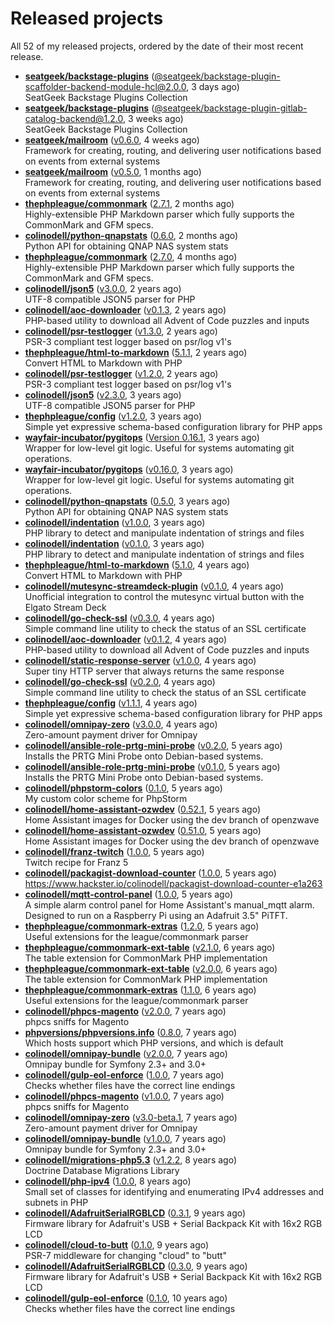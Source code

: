 # Released projects

All <!-- release_count starts -->52<!-- release_count ends --> of my released projects, ordered by the date of their most recent release.

<!-- recent_releases starts -->
* **[seatgeek/backstage-plugins](https://github.com/seatgeek/backstage-plugins)** ([@seatgeek/backstage-plugin-scaffolder-backend-module-hcl@2.0.0](https://github.com/seatgeek/backstage-plugins/releases/tag/%40seatgeek/backstage-plugin-scaffolder-backend-module-hcl%402.0.0), 3 days ago)<br>SeatGeek Backstage Plugins Collection
* **[seatgeek/backstage-plugins](https://github.com/seatgeek/backstage-plugins)** ([@seatgeek/backstage-plugin-gitlab-catalog-backend@1.2.0](https://github.com/seatgeek/backstage-plugins/releases/tag/%40seatgeek/backstage-plugin-gitlab-catalog-backend%401.2.0), 3 weeks ago)<br>SeatGeek Backstage Plugins Collection
* **[seatgeek/mailroom](https://github.com/seatgeek/mailroom)** ([v0.6.0](https://github.com/seatgeek/mailroom/releases/tag/v0.6.0), 4 weeks ago)<br>Framework for creating, routing, and delivering user notifications based on events from external systems
* **[seatgeek/mailroom](https://github.com/seatgeek/mailroom)** ([v0.5.0](https://github.com/seatgeek/mailroom/releases/tag/v0.5.0), 1 months ago)<br>Framework for creating, routing, and delivering user notifications based on events from external systems
* **[thephpleague/commonmark](https://github.com/thephpleague/commonmark)** ([2.7.1](https://github.com/thephpleague/commonmark/releases/tag/2.7.1), 2 months ago)<br>Highly-extensible PHP Markdown parser which fully supports the CommonMark and GFM specs.
* **[colinodell/python-qnapstats](https://github.com/colinodell/python-qnapstats)** ([0.6.0](https://github.com/colinodell/python-qnapstats/releases/tag/0.6.0), 2 months ago)<br>Python API for obtaining QNAP NAS system stats
* **[thephpleague/commonmark](https://github.com/thephpleague/commonmark)** ([2.7.0](https://github.com/thephpleague/commonmark/releases/tag/2.7.0), 4 months ago)<br>Highly-extensible PHP Markdown parser which fully supports the CommonMark and GFM specs.
* **[colinodell/json5](https://github.com/colinodell/json5)** ([v3.0.0](https://github.com/colinodell/json5/releases/tag/v3.0.0), 2 years ago)<br>UTF-8 compatible JSON5 parser for PHP
* **[colinodell/aoc-downloader](https://github.com/colinodell/aoc-downloader)** ([v0.1.3](https://github.com/colinodell/aoc-downloader/releases/tag/v0.1.3), 2 years ago)<br>PHP-based utility to download all Advent of Code puzzles and inputs
* **[colinodell/psr-testlogger](https://github.com/colinodell/psr-testlogger)** ([v1.3.0](https://github.com/colinodell/psr-testlogger/releases/tag/v1.3.0), 2 years ago)<br>PSR-3 compliant test logger based on psr/log v1's
* **[thephpleague/html-to-markdown](https://github.com/thephpleague/html-to-markdown)** ([5.1.1](https://github.com/thephpleague/html-to-markdown/releases/tag/5.1.1), 2 years ago)<br>Convert HTML to Markdown with PHP
* **[colinodell/psr-testlogger](https://github.com/colinodell/psr-testlogger)** ([v1.2.0](https://github.com/colinodell/psr-testlogger/releases/tag/v1.2.0), 2 years ago)<br>PSR-3 compliant test logger based on psr/log v1's
* **[colinodell/json5](https://github.com/colinodell/json5)** ([v2.3.0](https://github.com/colinodell/json5/releases/tag/v2.3.0), 3 years ago)<br>UTF-8 compatible JSON5 parser for PHP
* **[thephpleague/config](https://github.com/thephpleague/config)** ([v1.2.0](https://github.com/thephpleague/config/releases/tag/v1.2.0), 3 years ago)<br>Simple yet expressive schema-based configuration library for PHP apps
* **[wayfair-incubator/pygitops](https://github.com/wayfair-incubator/pygitops)** ([Version 0.16.1](https://github.com/wayfair-incubator/pygitops/releases/tag/v0.16.1), 3 years ago)<br>Wrapper for low-level git logic. Useful for systems automating git operations.
* **[wayfair-incubator/pygitops](https://github.com/wayfair-incubator/pygitops)** ([v0.16.0](https://github.com/wayfair-incubator/pygitops/releases/tag/v0.16.0), 3 years ago)<br>Wrapper for low-level git logic. Useful for systems automating git operations.
* **[colinodell/python-qnapstats](https://github.com/colinodell/python-qnapstats)** ([0.5.0](https://github.com/colinodell/python-qnapstats/releases/tag/0.5.0), 3 years ago)<br>Python API for obtaining QNAP NAS system stats
* **[colinodell/indentation](https://github.com/colinodell/indentation)** ([v1.0.0](https://github.com/colinodell/indentation/releases/tag/v1.0.0), 3 years ago)<br>PHP library to detect and manipulate indentation of strings and files
* **[colinodell/indentation](https://github.com/colinodell/indentation)** ([v0.1.0](https://github.com/colinodell/indentation/releases/tag/v0.1.0), 3 years ago)<br>PHP library to detect and manipulate indentation of strings and files
* **[thephpleague/html-to-markdown](https://github.com/thephpleague/html-to-markdown)** ([5.1.0](https://github.com/thephpleague/html-to-markdown/releases/tag/5.1.0), 4 years ago)<br>Convert HTML to Markdown with PHP
* **[colinodell/mutesync-streamdeck-plugin](https://github.com/colinodell/mutesync-streamdeck-plugin)** ([v0.1.0](https://github.com/colinodell/mutesync-streamdeck-plugin/releases/tag/v0.1.0), 4 years ago)<br>Unofficial integration to control the mutesync virtual button with the Elgato Stream Deck
* **[colinodell/go-check-ssl](https://github.com/colinodell/go-check-ssl)** ([v0.3.0](https://github.com/colinodell/go-check-ssl/releases/tag/v0.3.0), 4 years ago)<br>Simple command line utility to check the status of an SSL certificate
* **[colinodell/aoc-downloader](https://github.com/colinodell/aoc-downloader)** ([v0.1.2](https://github.com/colinodell/aoc-downloader/releases/tag/v0.1.2), 4 years ago)<br>PHP-based utility to download all Advent of Code puzzles and inputs
* **[colinodell/static-response-server](https://github.com/colinodell/static-response-server)** ([v1.0.0](https://github.com/colinodell/static-response-server/releases/tag/v1.0.0), 4 years ago)<br>Super tiny HTTP server that always returns the same response
* **[colinodell/go-check-ssl](https://github.com/colinodell/go-check-ssl)** ([v0.2.0](https://github.com/colinodell/go-check-ssl/releases/tag/v0.2.0), 4 years ago)<br>Simple command line utility to check the status of an SSL certificate
* **[thephpleague/config](https://github.com/thephpleague/config)** ([v1.1.1](https://github.com/thephpleague/config/releases/tag/v1.1.1), 4 years ago)<br>Simple yet expressive schema-based configuration library for PHP apps
* **[colinodell/omnipay-zero](https://github.com/colinodell/omnipay-zero)** ([v3.0.0](https://github.com/colinodell/omnipay-zero/releases/tag/v3.0.0), 4 years ago)<br>Zero-amount payment driver for Omnipay
* **[colinodell/ansible-role-prtg-mini-probe](https://github.com/colinodell/ansible-role-prtg-mini-probe)** ([v0.2.0](https://github.com/colinodell/ansible-role-prtg-mini-probe/releases/tag/v0.2.0), 5 years ago)<br>Installs the PRTG Mini Probe onto Debian-based systems.
* **[colinodell/ansible-role-prtg-mini-probe](https://github.com/colinodell/ansible-role-prtg-mini-probe)** ([v0.1.0](https://github.com/colinodell/ansible-role-prtg-mini-probe/releases/tag/v0.1.0), 5 years ago)<br>Installs the PRTG Mini Probe onto Debian-based systems.
* **[colinodell/phpstorm-colors](https://github.com/colinodell/phpstorm-colors)** ([0.1.0](https://github.com/colinodell/phpstorm-colors/releases/tag/0.1.0), 5 years ago)<br>My custom color scheme for PhpStorm
* **[colinodell/home-assistant-ozwdev](https://github.com/colinodell/home-assistant-ozwdev)** ([0.52.1](https://github.com/colinodell/home-assistant-ozwdev/releases/tag/0.52.1), 5 years ago)<br>Home Assistant images for Docker using the dev branch of openzwave
* **[colinodell/home-assistant-ozwdev](https://github.com/colinodell/home-assistant-ozwdev)** ([0.51.0](https://github.com/colinodell/home-assistant-ozwdev/releases/tag/0.51.0), 5 years ago)<br>Home Assistant images for Docker using the dev branch of openzwave
* **[colinodell/franz-twitch](https://github.com/colinodell/franz-twitch)** ([1.0.0](https://github.com/colinodell/franz-twitch/releases/tag/1.0.0), 5 years ago)<br>Twitch recipe for Franz 5
* **[colinodell/packagist-download-counter](https://github.com/colinodell/packagist-download-counter)** ([1.0.0](https://github.com/colinodell/packagist-download-counter/releases/tag/1.0.0), 5 years ago)<br>https://www.hackster.io/colinodell/packagist-download-counter-e1a263
* **[colinodell/mqtt-control-panel](https://github.com/colinodell/mqtt-control-panel)** ([1.0.0](https://github.com/colinodell/mqtt-control-panel/releases/tag/1.0.0), 5 years ago)<br>A simple alarm control panel for Home Assistant's manual_mqtt alarm. Designed to run on a Raspberry Pi using an Adafruit 3.5" PiTFT.
* **[thephpleague/commonmark-extras](https://github.com/thephpleague/commonmark-extras)** ([1.2.0](https://github.com/thephpleague/commonmark-extras/releases/tag/1.2.0), 5 years ago)<br>Useful extensions for the league/commonmark parser
* **[thephpleague/commonmark-ext-table](https://github.com/thephpleague/commonmark-ext-table)** ([v2.1.0](https://github.com/thephpleague/commonmark-ext-table/releases/tag/v2.1.0), 6 years ago)<br>The table extension for CommonMark PHP implementation
* **[thephpleague/commonmark-ext-table](https://github.com/thephpleague/commonmark-ext-table)** ([v2.0.0](https://github.com/thephpleague/commonmark-ext-table/releases/tag/v2.0.0), 6 years ago)<br>The table extension for CommonMark PHP implementation
* **[thephpleague/commonmark-extras](https://github.com/thephpleague/commonmark-extras)** ([1.1.0](https://github.com/thephpleague/commonmark-extras/releases/tag/1.1.0), 6 years ago)<br>Useful extensions for the league/commonmark parser
* **[colinodell/phpcs-magento](https://github.com/colinodell/phpcs-magento)** ([v2.0.0](https://github.com/colinodell/phpcs-magento/releases/tag/v2.0.0), 7 years ago)<br>phpcs sniffs for Magento
* **[phpversions/phpversions.info](https://github.com/phpversions/phpversions.info)** ([0.8.0](https://github.com/phpversions/phpversions.info/releases/tag/0.8.1), 7 years ago)<br>Which hosts support which PHP versions, and which is default
* **[colinodell/omnipay-bundle](https://github.com/colinodell/omnipay-bundle)** ([v2.0.0](https://github.com/colinodell/omnipay-bundle/releases/tag/v2.0.0), 7 years ago)<br>Omnipay bundle for Symfony 2.3+ and 3.0+
* **[colinodell/gulp-eol-enforce](https://github.com/colinodell/gulp-eol-enforce)** ([1.0.0](https://github.com/colinodell/gulp-eol-enforce/releases/tag/1.0.0), 7 years ago)<br>Checks whether files have the correct line endings
* **[colinodell/phpcs-magento](https://github.com/colinodell/phpcs-magento)** ([v1.0.0](https://github.com/colinodell/phpcs-magento/releases/tag/v1.0.0), 7 years ago)<br>phpcs sniffs for Magento
* **[colinodell/omnipay-zero](https://github.com/colinodell/omnipay-zero)** ([v3.0-beta.1](https://github.com/colinodell/omnipay-zero/releases/tag/v3.0-beta.1), 7 years ago)<br>Zero-amount payment driver for Omnipay
* **[colinodell/omnipay-bundle](https://github.com/colinodell/omnipay-bundle)** ([v1.0.0](https://github.com/colinodell/omnipay-bundle/releases/tag/v1.0.0), 7 years ago)<br>Omnipay bundle for Symfony 2.3+ and 3.0+
* **[colinodell/migrations-php5.3](https://github.com/colinodell/migrations-php5.3)** ([v1.2.2](https://github.com/colinodell/migrations-php5.3/releases/tag/v1.2.2), 8 years ago)<br>Doctrine Database Migrations Library
* **[colinodell/php-ipv4](https://github.com/colinodell/php-ipv4)** ([1.0.0](https://github.com/colinodell/php-ipv4/releases/tag/1.0.0), 8 years ago)<br>Small set of classes for identifying and enumerating IPv4 addresses and subnets in PHP
* **[colinodell/AdafruitSerialRGBLCD](https://github.com/colinodell/AdafruitSerialRGBLCD)** ([0.3.1](https://github.com/colinodell/AdafruitSerialRGBLCD/releases/tag/0.3.1), 9 years ago)<br>Firmware library for Adafruit's USB + Serial Backpack Kit with 16x2 RGB LCD
* **[colinodell/cloud-to-butt](https://github.com/colinodell/cloud-to-butt)** ([0.1.0](https://github.com/colinodell/cloud-to-butt/releases/tag/0.1.0), 9 years ago)<br>PSR-7 middleware for changing "cloud" to "butt"
* **[colinodell/AdafruitSerialRGBLCD](https://github.com/colinodell/AdafruitSerialRGBLCD)** ([0.3.0](https://github.com/colinodell/AdafruitSerialRGBLCD/releases/tag/0.3.0), 9 years ago)<br>Firmware library for Adafruit's USB + Serial Backpack Kit with 16x2 RGB LCD
* **[colinodell/gulp-eol-enforce](https://github.com/colinodell/gulp-eol-enforce)** ([0.1.0](https://github.com/colinodell/gulp-eol-enforce/releases/tag/0.1.0), 10 years ago)<br>Checks whether files have the correct line endings
<!-- recent_releases ends -->
